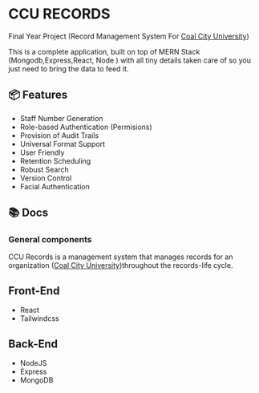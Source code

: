 # CCU RECORDS

Final Year Project (Record Management System For [Coal City University](https://ccu.edu.ng))

This is a complete application, built on top of MERN Stack (Mongodb,Express,React, Node ) with all tiny details taken care of so you just need to bring the data to feed it.

## 📦 Features

- Staff Number Generation
- Role-based Authentication (Permisions)
- Provision of Audit Trails
- Universal Format Support
- User Friendly
- Retention Scheduling
- Robust Search
- Version Control
- Facial Authentication




## 📚 Docs

### General components

CCU Records is a management system that manages records for an organization ([Coal City University](https://ccu.edu.ng))throughout the records-life cycle.

## Front-End
- React
- Tailwindcss 

## Back-End
- NodeJS
- Express
- MongoDB
